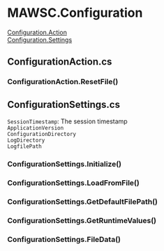﻿# MAWSC.Configuration

[Configuration.Action](#configurationaction)<br>
[Configuration.Settings](#configurationsettings)

## **ConfigurationAction.cs**

### ConfigurationAction.ResetFile()

## **ConfigurationSettings.cs**

> 
`SessionTimestamp`: The session timestamp<br>
`ApplicationVersion`<br>
`ConfigurationDirectory`<br>
`LogDirectory`<br>
`LogfilePath`<br>

### ConfigurationSettings.Initialize()

### ConfigurationSettings.LoadFromFile()

### ConfigurationSettings.GetDefaultFilePath()

### ConfigurationSettings.GetRuntimeValues()

### ConfigurationSettings.FileData()